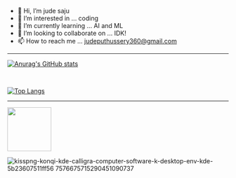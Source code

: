 - 👋 Hi, I’m jude saju
- 👀 I’m interested in ... coding
- 🌱 I’m currently learning ... AI and ML
- 💞️ I’m looking to collaborate on ... IDK!
- 📫 How to reach me ... judeputhussery360@gmail.com
<hr>

[![Anurag's GitHub stats](https://github-readme-stats.vercel.app/api?username=jude7733&show_icons=true&theme=dracula&rank_icon=github)](https://github.com/anuraghazra/github-readme-stats)

<br>

[![Top Langs](https://github-readme-stats.vercel.app/api/top-langs/?username=jude7733&theme=dracula&hide=Powershell)](https://github.com/anuraghazra/github-readme-stats)

<hr>
<img width ="100" height="100" src="https://github.com/jude7733/jude7733/assets/93538042/aab50d9c-21f7-45ed-b82f-7637d8bbcc00">

![kisspng-konqi-kde-calligra-computer-software-k-desktop-env-kde-5b23607511ff56 7576675715290451090737](https://github.com/jude7733/jude7733/assets/93538042/68b77249-398a-4eb8-8aa9-35cf29811983)


<!---
jude7733/jude7733 is a ✨ special ✨ repository because its `README.md` (this file) appears on your GitHub profile.
You can click the Preview link to take a look at your changes.
--->
